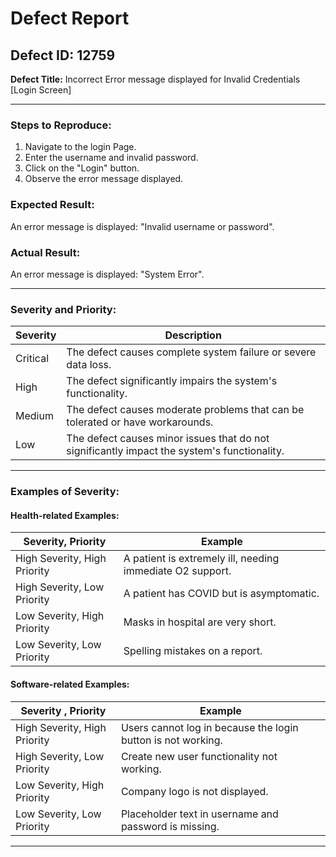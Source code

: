 # Defect Report

## Defect ID: 12759

**Defect Title:** Incorrect Error message displayed for Invalid Credentials [Login Screen]

---

### Steps to Reproduce:
1. Navigate to the login Page.
2. Enter the username and invalid password.
3. Click on the "Login" button.
4. Observe the error message displayed.

### Expected Result:
An error message is displayed: "Invalid username or password".

### Actual Result:
An error message is displayed: "System Error".

---

### Severity and Priority:

| **Severity**             | **Description**                                                        |
|--------------------------|------------------------------------------------------------------------|
| Critical                 | The defect causes complete system failure or severe data loss.          |
| High                     | The defect significantly impairs the system's functionality.            |
| Medium                   | The defect causes moderate problems that can be tolerated or have workarounds. |
| Low                      | The defect causes minor issues that do not significantly impact the system's functionality. |

---

### Examples of Severity:

#### **Health-related Examples:**

| **Severity**, **Priority**             | **Example**                                                   |
|--------------------------|----------------------------------------------------------------|
| High Severity, High Priority    | A patient is extremely ill, needing immediate O2 support.       |
| High Severity, Low Priority     | A patient has COVID but is asymptomatic.                       |
| Low Severity, High Priority     | Masks in hospital are very short.                              |
| Low Severity, Low Priority      | Spelling mistakes on a report.                                 |

#### **Software-related Examples:**

| **Severity** , **Priority**            | **Example**                                                   |
|--------------------------|----------------------------------------------------------------|
| High Severity, High Priority    | Users cannot log in because the login button is not working.   |
| High Severity, Low Priority     | Create new user functionality not working.                    |
| Low Severity, High Priority     | Company logo is not displayed.                                |
| Low Severity, Low Priority      | Placeholder text in username and password is missing.          |

---


